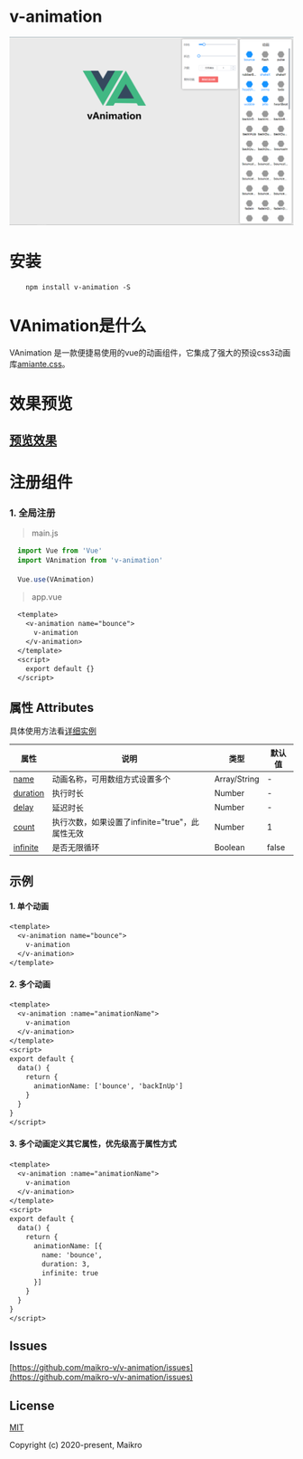 # v-animation

![alt demo](/examples/assets/demo.png)

# 安装
```shell
    npm install v-animation -S
```

# VAnimation是什么
VAnimation 是一款便捷易使用的vue的动画组件，它集成了强大的预设css3动画库[amiante.css](https://animate.style)。

# 效果预览
## [预览效果](http://maikro.gitee.io/v-animation)

# 注册组件
### 1. 全局注册
> main.js
```javascript
  import Vue from 'Vue'
  import VAnimation from 'v-animation'
  
  Vue.use(VAnimation)
```
> app.vue
```vue
  <template>
    <v-animation name="bounce">
      v-animation
    </v-animation>
  </template>
  <script>
    export default {}
  </script>
```

## 属性 Attributes
具体使用方法看[详细实例](#example)

| 属性 | 说明 | 类型 | 默认值 |
| --- | --- | --- | --- |
|<a href="#animationName">name</a>| 动画名称，可用数组方式设置多个 | Array/String | - |
|<a href="#animationDuration">duration</a>| 执行时长 | Number | - |
|<a href="#animationDelay">delay</a>| 延迟时长 | Number | - |
|<a href="#animationCount">count</a>| 执行次数，如果设置了infinite="true"，此属性无效 | Number | 1 |
|<a href="#animationInfinite">infinite</a>| 是否无限循环 | Boolean | false |

## 示例 <a id="example"></a>
#### 1. 单个动画
```vue
<template>
  <v-animation name="bounce">
    v-animation
  </v-animation>
</template>
```

#### 2. 多个动画
```vue
<template>
  <v-animation :name="animationName">
    v-animation
  </v-animation>
</template>
<script>
export default {
  data() {
    return {
      animationName: ['bounce', 'backInUp']
    } 
  }
}
</script>
```

#### 3. 多个动画定义其它属性，优先级高于属性方式
```vue
<template>
  <v-animation :name="animationName">
    v-animation
  </v-animation>
</template>
<script>
export default {
  data() {
    return {
      animationName: [{
        name: 'bounce',
        duration: 3,
        infinite: true
      }]
    } 
  }
}
</script>
```

## Issues
[https://github.com/maikro-v/v-animation/issues](https://github.com/maikro-v/v-animation/issues)

## License
[MIT](https://opensource.org/licenses/MIT)  

Copyright (c) 2020-present, Maikro